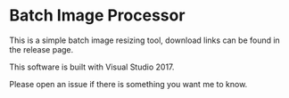 # Batch Image Processor

This is a simple batch image resizing tool, download links can be found in the release page. 

This software is built with Visual Studio 2017. 

Please open an issue if there is something you want me to know. 
